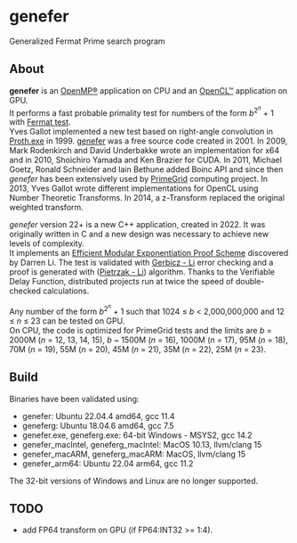 # genefer
Generalized Fermat Prime search program

<!---
[![Linux build](https://github.com/galloty/genefer22/actions/workflows/linux.yml/badge.svg?branch=main)](https://github.com/galloty/genefer22/actions/workflows/linux.yml)
[![macOS build](https://github.com/galloty/genefer22/actions/workflows/macOS.yml/badge.svg?branch=main)](https://github.com/galloty/genefer22/actions/workflows/macOS.yml)
-->
## About

**genefer** is an [OpenMP®](https://www.openmp.org/) application on CPU and an [OpenCL™](https://www.khronos.org/opencl/) application on GPU.  
It performs a fast probable primality test for numbers of the form *b*<sup>2<sup>*n*</sup></sup> + 1 with [Fermat test](https://en.wikipedia.org/wiki/Fermat_primality_test).  
Yves Gallot implemented a new test based on right-angle convolution in [Proth.exe](https://www.ams.org/journals/mcom/2002-71-238/S0025-5718-01-01350-3/S0025-5718-01-01350-3.pdf) in 1999. [genefer](https://doi.org/10.5334/jors.ca) was a free source code created in 2001. In 2009, Mark Rodenkirch and David Underbakke wrote an implementation for x64 and in 2010, Shoichiro Yamada and Ken Brazier for CUDA. In 2011, Michael Goetz, Ronald Schneider and Iain Bethune added Boinc API and since then *genefer* has been extensively used by [PrimeGrid](https://www.primegrid.com/forum_forum.php?id=75) computing project. In 2013, Yves Gallot wrote different implementations for OpenCL using Number Theoretic Transforms. In 2014, a z-Transform replaced the original weighted transform.  

*genefer* version 22+ is a new C++ application, created in 2022. It was originally written in C and a new design was necessary to achieve new levels of complexity.  
It implements an [Efficient Modular Exponentiation Proof Scheme](https://arxiv.org/abs/2209.15623) discovered by Darren Li.
The test is validated with [Gerbicz - Li](https://www.mersenneforum.org/showthread.php?t=22510) error checking and a proof is generated with ([Pietrzak - Li](https://eprint.iacr.org/2018/627.pdf)) algorithm. Thanks to the Verifiable Delay Function, distributed projects run at twice the speed of double-checked calculations.  

Any number of the form *b*<sup>2<sup>*n*</sup></sup> + 1 such that 1024 &le; *b* < 2,000,000,000 and 12 &le; *n* &le; 23 can be tested on GPU.  
On CPU, the code is optimized for PrimeGrid tests and the limits are *b* = 2000M (*n* = 12, 13, 14, 15), *b* ~ 1500M (*n* = 16), 1000M (*n* = 17), 95M (*n* = 18), 70M (*n* = 19), 55M (*n* = 20), 45M (*n* = 21), 35M (*n* = 22), 25M (*n* = 23).  

## Build

Binaries have been validated using:  
 - genefer: Ubuntu 22.04.4 amd64, gcc 11.4  
 - geneferg: Ubuntu 18.04.6 amd64, gcc 7.5  
 - genefer.exe, geneferg.exe: 64-bit Windows - MSYS2, gcc 14.2  
 - genefer_macIntel, geneferg_macIntel: MacOS 10.13, llvm/clang 15  
 - genefer_macARM, geneferg_macARM: MacOS, llvm/clang 15  
 - genefer_arm64: Ubuntu 22.04 arm64, gcc 11.2  

The 32-bit versions of Windows and Linux are no longer supported.  

## TODO

 - add FP64 transform on GPU (if FP64:INT32 >= 1:4).  
